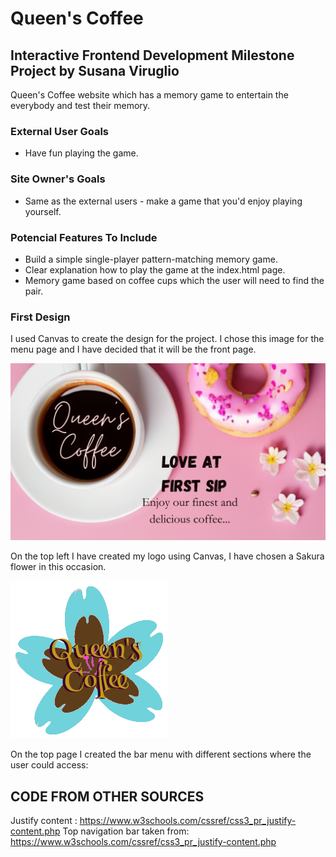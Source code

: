 # Queen's Coffee

## Interactive Frontend Development Milestone Project by Susana Viruglio

Queen's Coffee website which has a memory game to entertain the everybody and test their memory.

### External User Goals

* Have fun playing the game.

### Site Owner's Goals

* Same as the external users - make a game that you'd enjoy playing yourself.

### Potencial Features To Include

* Build a simple single-player pattern-matching memory game.
* Clear explanation how to play the game at the index.html page.
* Memory game based on coffee cups which the user will need to find the pair.
  
  
### First Design

I used Canvas to create the design for the project. I chose this image for the menu page and I have decided that it will be the front page.

<img src=/assets/images/firstdesign.png>

On the top left I have created my logo using Canvas, I have chosen a Sakura flower in this occasion.

<img src=/assets/images/logo.png>

On the top page I created the bar menu with different sections where the user could access:



## CODE FROM OTHER SOURCES 

Justify content : https://www.w3schools.com/cssref/css3_pr_justify-content.php
Top navigation bar taken from: <https://www.w3schools.com/cssref/css3_pr_justify-content.php>
